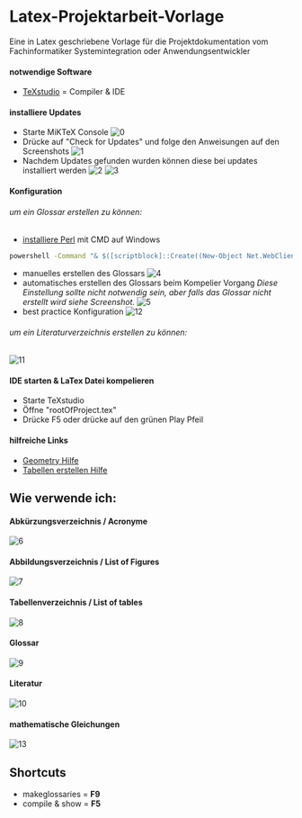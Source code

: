 # Latex-Projektarbeit-Vorlage
Eine in Latex geschriebene Vorlage für die Projektdokumentation vom Fachinformatiker Systemintegration oder Anwendungsentwickler

#### notwendige Software
- [TeXstudio](https://www.texstudio.org/) = Compiler & IDE

#### installiere Updates
- Starte MiKTeX Console
![0](./0.png)
- Drücke auf "Check for Updates" und folge den Anweisungen auf den Screenshots
![1](./1.png)
- Nachdem Updates gefunden wurden können diese bei updates installiert werden
![2](./2.png)
![3](./3.png)

#### Konfiguration
###### um ein Glossar erstellen zu können:
- [installiere Perl](https://www.activestate.com/products/perl/downloads/) mit CMD auf Windows
```cmd
powershell -Command "& $([scriptblock]::Create((New-Object Net.WebClient).DownloadString('https://platform.activestate.com/dl/cli/w20598w01/install.ps1'))) -activate-default ActiveState/Perl-5.32"
```
- manuelles erstellen des Glossars
![4](./4.png)
- automatisches erstellen des Glossars beim Kompelier Vorgang
*Diese Einstellung sollte nicht notwendig sein, aber falls das Glossar nicht erstellt wird siehe Screenshot.*
![5](./5.png)
- best practice Konfiguration
![12](./12.png)

###### um ein Literaturverzeichnis erstellen zu können:
![11](./11.png)

#### IDE starten & LaTex Datei kompelieren
- Starte TeXstudio
- Öffne "rootOfProject.tex"
- Drücke F5 oder drücke auf den grünen Play Pfeil

#### hilfreiche Links
- [Geometry Hilfe](https://www.namsu.de/Extra/pakete/Geometry.html)
- [Tabellen erstellen Hilfe](https://www.tablesgenerator.com/)

## Wie verwende ich:
#### Abkürzungsverzeichnis / Acronyme
![6](./6%20-%20acronym.png)
#### Abbildungsverzeichnis / List of Figures
![7](./7%20-%20List%20of%20Figures.png)
#### Tabellenverzeichnis / List of tables
![8](./8%20-%20List%20of%20tables.png)
#### Glossar
![9](./9%20-%20Glossary.png)
#### Literatur
![10](./10%20-%20Literature.png)
#### mathematische Gleichungen
![13](./13%20-%20math.png)

## Shortcuts
- makeglossaries = **F9**
- compile & show = **F5**
